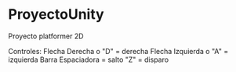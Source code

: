 ﻿# ProyectoUnity
Proyecto platformer 2D

Controles: Flecha Derecha o "D" = derecha
          Flecha Izquierda o "A" = izquierda
          Barra Espaciadora = salto
          "Z" = disparo
          
